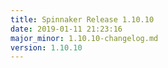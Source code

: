 ```yaml
---
title: Spinnaker Release 1.10.10
date: 2019-01-11 21:23:16
major_minor: 1.10.10-changelog.md
version: 1.10.10
---
```


<script src="https://gist.github.com/spinnaker-release/8c6e6abe2a0016b823b900523e82cba1.js"/>
